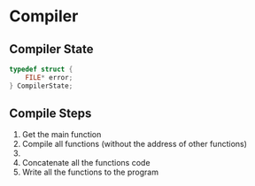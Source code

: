 # Compiler

## Compiler State

```C
typedef struct {
    FILE* error;
} CompilerState;
```

## Compile Steps

1. Get the main function
2. Compile all functions (without the address of other functions)
3. 
4. Concatenate all the functions code
5. Write all the functions to the program
